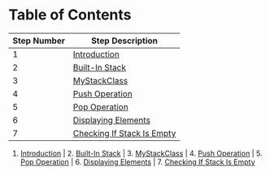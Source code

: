 # Table of Contents

| Step Number | Step Description                 |
|-------------|---------------------------------|
| 1           | [Introduction](Steps/Introduction.md)           |
| 2           | [Built-In Stack](Steps/BuiltInStack.md)           |
| 3           | [MyStackClass](Steps/One_MyStackClass.md)         |
| 4           | [Push Operation](Steps/Two_Push.md)               |
| 5           | [Pop Operation](Steps/Three_Pop.md)               |
| 6           | [Displaying Elements](Steps/Five_Display.md)      |
| 7           | [Checking If Stack Is Empty](Steps/Six_IsEmpty.md) |


1. [Introduction](Introduction.md) | 2. [Built-In Stack](BuiltInStack.md) | 3. [MyStackClass](One_MyStackClass.md) | 4. [Push Operation](Two_Push.md) | 5. [Pop Operation](Three_Pop.md) | 6. [Displaying Elements](Five_Display.md) | 7. [Checking If Stack Is Empty](Six_IsEmpty.md)
